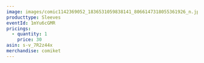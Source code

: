 ```yaml
---
image: images/comic1142369052_1836531059838141_8066147318055361926_n.jpg
producttype: Sleeves
eventId: 1mYu6cGMR
pricings:
  - quantity: 1
    price: 30
asin: s-v_7R2z44x
merchandise: comiket
---
```


